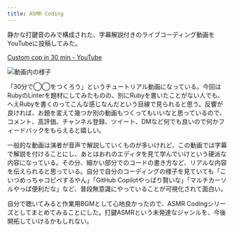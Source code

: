 ```yaml
---
title: ASMR Coding
---
```

静かな打鍵音のみで構成された、字幕解説付きのライブコーディング動画をYouTubeに投稿してみた。

[Custom cop in 30 min - YouTube](https://www.youtube.com/watch?v=HTuNoq9aEWQ)

![](https://lh3.googleusercontent.com/docs/ADP-6oEhWB9Qqp1lM1FKD_siEZaFgVA1OqySOHUpynRrVl2ENX0flI0TDkG54_VxzsqYwU7XWPffyMkXlffOJtK8evoO8Gq2Q3RFiGjQ3Req31LmwElSQtmCDiZVTVfC97S-nayga64kmX77ajXv_3pNc3dY8k3LwtlxypuVXKdA14lSe-VyJW1z4mc4AwCDTMU3iH6FObsYPm6Zo7KY7hDoUBYYpWIis04rs9VzGx6L91TuC4AWYTftB_7-Yyuy8Dv2dBALpgfHRmxgedMCVrvekR9f4ZKDphG6lX319nLJrlI7FI5NbW2x5P1it1DyDXe_fthqI5k-Pg-tlOeIIBvISRN4t9w_gOEHVHXpPLeyK_4vxcOjE6KbWbcwoMK3g_6GluCTdsBTt1pfcwT4_Ug4FvLprl8H901OQOIyZLVn2f_QXvVRv1ITRdBkL3v1Egte-e1B6qFOrZf6b7Ulau5W89urnFu2qX_uYXmWAe2lVsr-HHPDGdIX-CjB3UgE0D2uUScCkMXS4B0yLJUybqE0oN6oYJMs2e5IAM2lIL6BNYbKiTBiBWPnNVipmF84cjgRRB5_7w02KmneMf-1HJyeI7v4lnX_UqDg8L611yboix5WDuNUy9eiP3HwGnZ8z923xK1zg251wTe8zwbG8DHo0m6htsK_ah-FU-Km1MJgyjcaEIEmt9Xa-GF_kT35AgFfLXvYOB9wHfIoBVUEbNwYowqd6zTxhlahUd0Ynw7_vYqw6W3SFeip9d_-YTXgLsDVeAqTf2sifckyUyqvasmPCmYyz5zZGKhbbw--h_hNtC-488KAapS4cd_hsghSqBpLknszwh7atoNcXNk6zH2tY3KdHNffJy5GMiTr-RyElWDy58PXcVArNZWECekli49213ReDxzfg--_sWTUmV9Vr3T8NC2kGG_5QU9FGSDhOUWfQawHdBEuXa-1MiWeKVQocF770agO4ReB19K4UnEScf61Y9BEAUcw4kFPPLR9TtGfo3sL7rHkaCHxWfvtBSvMcfEfkLcMOUBaPA8ksDr7v3Lg64WoUEyqmJ1nYAqWSPERF-92TGhDjo2zl91G7Im7SlMKVJj3N2aFGGjCU9NoOZMoNhYp9pPSPKGqhwZkDr_fOT61aiShuOz-SnjJSJRyUoZpxzUb_vK68ntg7UlmCa7MtBYtGbX6Kf8c06uWNTVEZzmmc7XASWS6_21SEKm4QwQIk9nzsXOgM841jsq_yu4MWZvPs-yHCgMgsDFQ_pQV7Nkj1Q "動画内の様子")

「30分で◯◯をつくろう」というチュートリアル動画になっている。今回はRubyのLinterを題材にしてみたものの、別にRubyを書いたことがない人でも、へえRubyを書くのってこんな感じなんだという目線で見られると思う。反響が良ければ、お題を変えて幾つか別の動画もつくってもいいなと思っているので、コメント、高評価、チャンネル登録、ツイート、DMなど何でも良いので何かフィードバックをもらえると嬉しい。

一般的な動画は演者が音声で解説していくものが多いけれど、この動画では字幕で解説を付けることにし、あとはおれのエディタを見て学んでいけという硬派な内容になっている。その分、細かい部分でのコードの書き方など、リアルな内容を伝えられると思っている。自分で自分のコーディングの様子を見ていても「こいつめっちゃコピペするやん」「GitHub Copilotやっぱり賢いな」「マルチカーソルやっぱ便利だな」など、普段無意識にやっていることが可視化されて面白い。

自分で聴いてみると作業用BGMとして心地良かったので、ASMR Codingシリーズとしてまとめてみることにした。打鍵ASMRという未発達なジャンルを、今後開拓していけるかもしれない。

